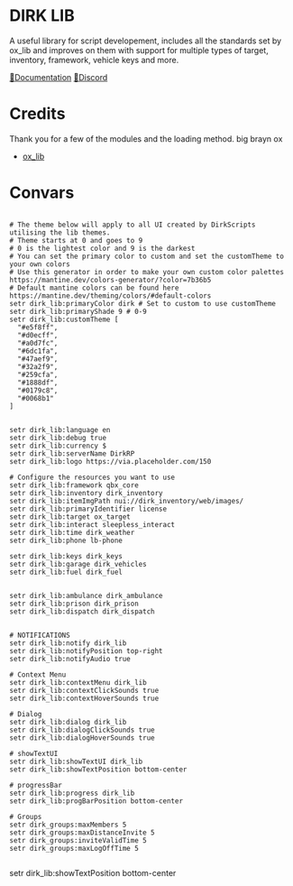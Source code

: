 
# DIRK LIB
A useful library for script developement, includes all the standards set by ox_lib and improves on them with support for multiple types of target, inventory, framework, vehicle keys and more. 

[📖Documentation](https://docs.dirkscripts.com/resources/dirk-lib)
[🦜Discord](discord.gg/dirkscripts)
# Credits 
Thank you for a few of the modules and the loading method. big brayn ox
  - [ox_lib](https://github.com/overextended/ox_lib)
# Convars
```properties

# The theme below will apply to all UI created by DirkScripts utilising the lib themes. 
# Theme starts at 0 and goes to 9 
# 0 is the lightest color and 9 is the darkest
# You can set the primary color to custom and set the customTheme to your own colors
# Use this generator in order to make your own custom color palettes https://mantine.dev/colors-generator/?color=7b36b5 
# Default mantine colors can be found here https://mantine.dev/theming/colors/#default-colors
setr dirk_lib:primaryColor dirk # Set to custom to use customTheme
setr dirk_lib:primaryShade 9 # 0-9
setr dirk_lib:customTheme [
  "#e5f8ff",
  "#d0ecff",
  "#a0d7fc",
  "#6dc1fa",
  "#47aef9",
  "#32a2f9",
  "#259cfa",
  "#1888df",
  "#0179c8",
  "#0068b1"
]


setr dirk_lib:language en
setr dirk_lib:debug true
setr dirk_lib:currency $
setr dirk_lib:serverName DirkRP
setr dirk_lib:logo https://via.placeholder.com/150

# Configure the resources you want to use
setr dirk_lib:framework qbx_core
setr dirk_lib:inventory dirk_inventory
setr dirk_lib:itemImgPath nui://dirk_inventory/web/images/
setr dirk_lib:primaryIdentifier license
setr dirk_lib:target ox_target
setr dirk_lib:interact sleepless_interact
setr dirk_lib:time dirk_weather
setr dirk_lib:phone lb-phone

setr dirk_lib:keys dirk_keys
setr dirk_lib:garage dirk_vehicles
setr dirk_lib:fuel dirk_fuel


setr dirk_lib:ambulance dirk_ambulance
setr dirk_lib:prison dirk_prison
setr dirk_lib:dispatch dirk_dispatch


# NOTIFICATIONS
setr dirk_lib:notify dirk_lib
setr dirk_lib:notifyPosition top-right
setr dirk_lib:notifyAudio true

# Context Menu 
setr dirk_lib:contextMenu dirk_lib
setr dirk_lib:contextClickSounds true
setr dirk_lib:contextHoverSounds true

# Dialog
setr dirk_lib:dialog dirk_lib
setr dirk_lib:dialogClickSounds true
setr dirk_lib:dialogHoverSounds true

# showTextUI 
setr dirk_lib:showTextUI dirk_lib
setr dirk_lib:showTextPosition bottom-center

# progressBar 
setr dirk_lib:progress dirk_lib
setr dirk_lib:progBarPosition bottom-center

# Groups 
setr dirk_groups:maxMembers 5
setr dirk_groups:maxDistanceInvite 5
setr dirk_groups:inviteValidTime 5
setr dirk_groups:maxLogOffTime 5


```









setr dirk_lib:showTextPosition bottom-center


